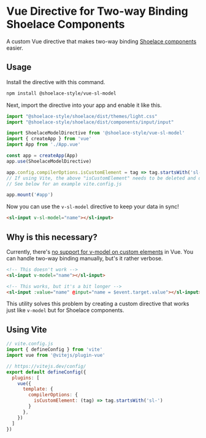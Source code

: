 # Vue Directive for Two-way Binding Shoelace Components

A custom Vue directive that makes two-way binding [Shoelace components](https://shoelace.style) easier.

## Usage

Install the directive with this command.

```sh
npm install @shoelace-style/vue-sl-model
```

Next, import the directive into your app and enable it like this.

```js
import "@shoelace-style/shoelace/dist/themes/light.css"
import "@shoelace-style/shoelace/dist/components/input/input"

import ShoelaceModelDirective from '@shoelace-style/vue-sl-model'
import { createApp } from 'vue'
import App from './App.vue'

const app = createApp(App)
app.use(ShoelaceModelDirective)

app.config.compilerOptions.isCustomElement = tag => tag.startsWith('sl-')
// If using Vite, the above "isCustomElement" needs to be deleted and defined in vite.config.js
// See below for an example vite.config.js

app.mount('#app')
```

Now you can use the `v-sl-model` directive to keep your data in sync!

```html
<sl-input v-sl-model="name"></sl-input>
```

## Why is this necessary?

Currently, there's [no support for v-model on custom elements](https://github.com/vuejs/vue/issues/7830) in Vue. You can handle two-way binding manually, but's it rather verbose.

```html
<!-- This doesn't work -->
<sl-input v-model="name"></sl-input>

<!-- This works, but it's a bit longer -->
<sl-input :value="name" @input="name = $event.target.value"></sl-input>
```

This utility solves this problem by creating a custom directive that works just like `v-model` but for Shoelace components.

## Using Vite

```js
// vite.config.js
import { defineConfig } from 'vite'
import vue from '@vitejs/plugin-vue'

// https://vitejs.dev/config/
export default defineConfig({
  plugins: [
    vue({
      template: {
        compilerOptions: {
          isCustomElement: (tag) => tag.startsWith('sl-')
        }
      },
    })
  ]
})
```
